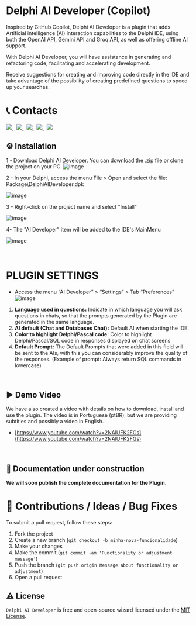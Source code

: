 # Delphi AI Developer (Copilot)
Inspired by GitHub Copilot, Delphi AI Developer is a plugin that adds Artificial intelligence (AI) interaction capabilities to the Delphi IDE, using both the OpenAI API, Gemini API and Groq API, as well as offering offline AI support.

With Delphi AI Developer, you will have assistance in generating and refactoring code, facilitating and accelerating development.

Receive suggestions for creating and improving code directly in the IDE and take advantage of the possibility of creating predefined questions to speed up your searches.

# 📞 Contacts

<p align="left">
  <a href="https://t.me/Code4Delphi" target="_blank">
    <img src="https://img.shields.io/badge/Telegram-Join%20Channel-blue?logo=telegram">
  </a> 
  &nbsp;
  <a href="https://www.youtube.com/@code4delphi" target="_blank">
    <img src="https://img.shields.io/badge/YouTube-Join%20Channel-red?logo=youtube&logoColor=red">
  </a>
  &nbsp;
  <a href="https://www.linkedin.com/in/cesar-cardoso-dev" target="_blank">
    <img src="https://img.shields.io/badge/LinkedIn-Follow-blue?logo=LinkedIn&logoColor=blue">
  </a>  
  &nbsp;
  <a href="https://go.hotmart.com/U81331747Y?dp=1" target="_blank">
    <img src="https://img.shields.io/badge/Course-Open%20Tools%20API-F00?logo=delphi">
  </a>   
  &nbsp;
  <a href="mailto:contato@code4delphi.com.br" target="_blank">
    <img src="https://img.shields.io/badge/E--mail-Send-yellowgreen?logo=maildotru&logoColor=yellowgreen">
  </a>
</p> 

## ⚙️ Installation

1 - Download Delphi AI Developer. You can download the .zip file or clone the project on your PC.
![image](https://github.com/Code4Delphi/Delphi-AI-Developer/assets/33873267/a32c9333-6d5a-4036-9891-b97778bca90a)


2 - In your Delphi, access the menu File > Open and select the file: Package\DelphiAIDeveloper.dpk

![image](https://github.com/Code4Delphi/Delphi-AI-Developer/assets/33873267/775fdf6d-a7a0-44d5-9eb3-7db0e117fe49)


3 - Right-click on the project name and select "Install"

![image](https://github.com/Code4Delphi/Delphi-AI-Developer/assets/33873267/03dde077-8f28-4b99-a2a2-9565e862b392)


4- The "AI Developer" item will be added to the IDE's MainMenu

![image](https://github.com/Code4Delphi/Delphi-AI-Developer/assets/33873267/1c0ae468-ec44-4095-b299-65e873e79741)

<br/>

# PLUGIN SETTINGS
- Access the menu “AI Developer” > “Settings” > Tab “Preferences”
![image](https://github.com/user-attachments/assets/c89d1145-4178-45ec-bd45-ecb13dfc37cc)

1. **Language used in questions:** Indicate in which language you will ask questions in chats, so that the prompts generated by the Plugin are generated in the same language.
2. **AI default (Chat and Databases Chat):** Default AI when starting the IDE.
3. **Color to highlight Delphi/Pascal code:** Color to highlight Delphi/Pascal/SQL code in responses displayed on chat screens
4. **Default Prompt:** The Default Prompts that were added in this field will be sent to the AIs, with this you can considerably improve the quality of the responses. (Example of prompt: Always return SQL commands in lowercase)



<br/>

## ▶️ Demo Video
We have also created a video with details on how to download, install and use the plugin. The video is in Portuguese (ptBR), but we are providing subtitles and possibly a video in English.
* [https://www.youtube.com/watch?v=2NAlUFK2FGs](https://www.youtube.com/watch?v=2NAlUFK2FGs)

<br/>

## 📄 Documentation under construction
**We will soon publish the complete documentation for the Plugin.** 

# 💬 Contributions / Ideas / Bug Fixes
To submit a pull request, follow these steps:

1. Fork the project
2. Create a new branch (`git checkout -b minha-nova-funcionalidade`)
3. Make your changes
4. Make the commit (`git commit -am 'Functionality or adjustment message'`)
5. Push the branch (`git push origin Message about functionality or adjustment`)
6. Open a pull request


## ⚠️ License
`Delphi AI Developer` is free and open-source wizard licensed under the [MIT License](https://github.com/Code4Delphi/Delphi-AI-Developer/blob/master/LICENSE).  
